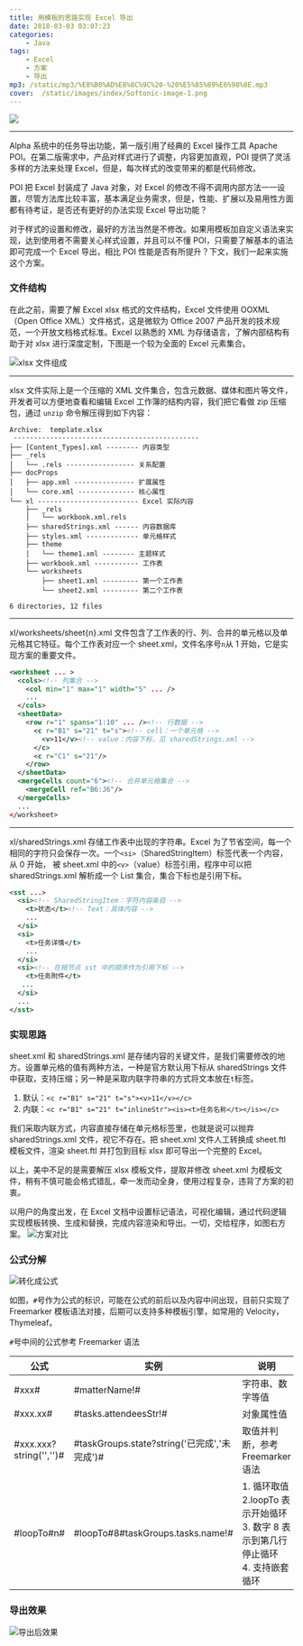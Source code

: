 ```yaml
---
title: 用模板的思路实现 Excel 导出
date: 2018-03-03 03:07:23
categories:
    - Java
tags:
    - Excel
    - 方案
    - 导出
mp3: /static/mp3/%E8%B0%AD%E8%8C%9C%20-%20%E5%85%89%E6%98%8E.mp3
cover:  /static/images/index/Softonic-image-1.png
---
```

![](/static/images/icourt/wechat/1531520045411_.pic.jpg)

------------------
Alpha 系统中的任务导出功能，第一版引用了经典的 Excel 操作工具 Apache POI。在第二版需求中，产品对样式进行了调整，内容更加直观，POI 提供了灵活多样的方法来处理 Excel，但是，每次样式的改变带来的都是代码修改。

POI 把 Excel 封装成了 Java 对象，对 Excel 的修改不得不调用内部方法一一设置，尽管方法库比较丰富，基本满足业务需求，但是，性能、扩展以及易用性方面都有待考证，是否还有更好的办法实现 Excel 导出功能？

对于样式的设置和修改，最好的方法当然是不修改。如果用模板加自定义语法来实现，达到使用者不需要关心样式设置，并且可以不懂 POI，只需要了解基本的语法即可完成一个 Excel 导出，相比 POI 性能是否有所提升？下文，我们一起来实施这个方案。

### 文件结构

在此之前，需要了解 Excel xlsx 格式的文件结构，Excel 文件使用 OOXML（Open Office XML）文件格式，这是微软为 Office 2007 产品开发的技术规范，一个开放文档格式标准。Excel 以熟悉的 XML 为存储语言，了解内部结构有助于对 xlsx 进行深度定制，下图是一个较为全面的 Excel 元素集合。

![xlsx 文件组成](/static/images/icourt/wechat/006tKfTcly1fktlxunqd0j30dw0fnta4.jpg)

------------------
xlsx 文件实际上是一个压缩的 XML 文件集合，包含元数据、媒体和图片等文件，开发者可以方便地查看和编辑 Excel 工作簿的结构内容，我们把它看做 zip 压缩包，通过 `unzip` 命令解压得到如下内容：
```
Archive:  template.xlsx
 ----------------------------------------------
├── [Content_Types].xml -------- 内容类型
├── _rels
│   └── .rels ----------------- 关系配置
├── docProps
│   ├── app.xml --------------- 扩展属性
│   └── core.xml -------------- 核心属性
└── xl ------------------------- Excel 实际内容
    ├── _rels
    │   └── workbook.xml.rels
    ├── sharedStrings.xml ------ 内容数据库
    ├── styles.xml ------------- 单元格样式
    ├── theme
    │   └── theme1.xml -------- 主题样式
    ├── workbook.xml ----------- 工作表
    └── worksheets
        ├── sheet1.xml --------- 第一个工作表
        └── sheet2.xml --------- 第二个工作表

6 directories, 12 files
```
------------------
xl/worksheets/sheet{n}.xml 文件包含了工作表的行、列、合并的单元格以及单元格其它特征。每个工作表对应一个 sheet.xml，文件名序号`n`从 1 开始，它是实现方案的重要文件。
```xml
<worksheet ... >
  <cols><!-- 列集合 -->
    <col min="1" max="1" width="5" ... />
    ...
  </cols>
  <sheetData>
    <row r="1" spans="1:10" ... /><!-- 行数据 -->
      <c r="B1" s="21" t="s"><!-- cell：一个单元格 -->
        <v>11</v><!-- value：内容下标，见 sharedStrings.xml -->
      </c>
      <c r="C1" s="21"/>
    </row>
  </sheetData>
  <mergeCells count="6"><!-- 合并单元格集合 -->
    <mergeCell ref="B6:J6"/>
  </mergeCells>
  ...
</worksheet>
```
------------------
xl/sharedStrings.xml 存储工作表中出现的字符串。Excel 为了节省空间，每一个相同的字符只会保存一次。一个`<si>`（SharedStringItem）标签代表一个内容，从 0 开始， 被 sheet.xml 中的`<v>`（value）标签引用，程序中可以把 sharedStrings.xml 解析成一个 List 集合，集合下标也是引用下标。
```xml
<sst ...>
  <si><!-- SharedStringItem：字符内容条目 -->
    <t>状态</t><!-- Text：具体内容 -->
    ...
  </si>
  <si>
    <t>任务详情</t>
    ...
  </si>
  <si><!-- 在根节点 sst 中的顺序作为引用下标 -->
    <t>任务附件</t>
   ...
  </si>
  ...
</sst>
```


### 实现思路
sheet.xml 和 sharedStrings.xml 是存储内容的关键文件，是我们需要修改的地方。设置单元格的值有两种方法，一种是官方默认用下标从 sharedStrings 文件中获取，支持压缩；另一种是采取内联字符串的方式将文本放在`t`标签。
1. 默认：`<c r="B1" s="21" t="s"><v>11</v></c>`
2. 内联：`<c r="B1" s="21" t="inlineStr"><is><t>任务名称</t></is></c>`

我们采取内联方式，内容直接存储在单元格标签里，也就是说可以抛弃 sharedStrings.xml 文件，视它不存在。把 sheet.xml 文件人工转换成 sheet.ftl 模板文件，渲染 sheet.ftl 并打包到目标 xlsx 即可导出一个完整的 Excel。

以上，美中不足的是需要解压 xlsx 模板文件，提取并修改 sheet.xml 为模板文件，稍有不慎可能会格式错乱，牵一发而动全身，使用过程复杂，违背了方案的初衷。

以用户的角度出发，在 Excel 文档中设置标记语法，可视化编辑，通过代码逻辑实现模板转换、生成和替换，完成内容渲染和导出。一切，交给程序，如图右方案。
![方案对比](/static/images/icourt/wechat/excel-export-scheme-contrast.png)


### 公式分解
![转化成公式](/static/images/icourt/wechat/Jietu20180315-175600.jpg)

如图，`#`号作为公式的标识，可能在公式的前后以及内容中间出现，目前只实现了 Freemarker 模板语法对接，后期可以支持多种模板引擎，如常用的 Velocity，Thymeleaf。

`#`号中间的公式参考 Freemarker 语法

| 公式                    | 实例                                         | 说明                                                                                  |
| --------                | --------                                     | --------                                                                              |
| #xxx#                   | #matterName!#                                | 字符串、数字等值                                                                      |
| #xxx.xx#                | #tasks.attendeesStr!#                        | 对象属性值                                                                            |
| #xxx.xxx?string('','')# | #taskGroups.state?string('已完成','未完成')# | 取值并判断，参考 Freemarker 语法                                                        |
| #loopTo#n#              | #loopTo#8#taskGroups.tasks.name!#            | 1. 循环取值<br>2.loopTo 表示开始循环<br>3. 数字 8 表示到第几行停止循环<br>4. 支持嵌套循环 |



### 导出效果
![导出后效果](/static/images/icourt/wechat/Jietu20180302-164141.jpg)

